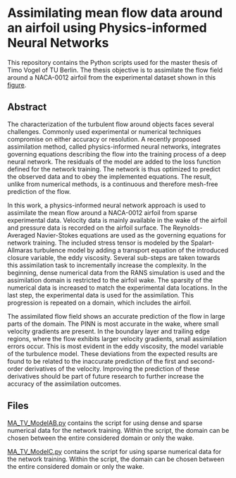 #  Assimilating mean flow data around an airfoil using Physics-informed Neural Networks
This repository contains the Python scripts used for the master thesis of Timo Vogel of TU Berlin. The thesis objective is to assimilate the flow field around a NACA-0012 airfoil from the experimental dataset shown in this [figure](https://github.com/timovogel/PINN_NACA0012/blob/main/EXP.pdf).


## Abstract
The characterization of the turbulent flow around objects faces several challenges. Commonly used experimental or numerical techniques compromise on either accuracy or resolution. A recently proposed assimilation method, called physics-informed neural networks, integrates governing equations describing the flow into the training process of a deep neural network. The residuals of the model are added to the loss function defined for the network training. The network is thus optimized to predict the observed data and to obey the implemented equations. The result, unlike from numerical methods, is a continuous and therefore mesh-free prediction of the flow. 

In this work, a physics-informed neural network approach is used to assimilate the mean flow around a NACA-0012 airfoil from sparse experimental data. Velocity data is mainly available in the wake of the airfoil and pressure data is recorded on the airfoil surface. The Reynolds-Averaged Navier-Stokes equations are used as the governing equations for network training. The included stress tensor is modeled by the Spalart-Allmaras turbulence model by adding a transport equation of the introduced closure variable, the eddy viscosity.
Several sub-steps are taken towards this assimilation task to incrementally increase the complexity. In the beginning, dense numerical data from the RANS simulation is used and the assimilation domain is restricted to the airfoil wake. The sparsity of the numerical data is increased to match the experimental data locations. In the last step, the experimental data is used for the assimilation. This progression is repeated on a domain, which includes the airfoil.
 
The assimilated flow field shows an accurate prediction of the flow in large parts of the domain. The PINN is most accurate in the wake, where small velocity gradients are present. In the boundary layer and trailing edge regions, where the flow exhibits larger velocity gradients, small assimilation errors occur. This is most evident in the eddy viscosity, the model variable of the turbulence model. These deviations from the expected results are found to be related to the inaccurate prediction of the first and second-order derivatives of the velocity. Improving the prediction of these derivatives should be part of future research to further increase the accuracy of the assimilation outcomes.

## Files
[MA_TV_ModelAB.py](https://github.com/timovogel/PINN_NACA0012/blob/main/MA_TV_ModelAB.py) contains the script for using dense and sparse numerical data for the network training. Within the script, the domain can be chosen between the entire considered domain or only the wake. 

[MA_TV_ModelC.py](https://github.com/timovogel/PINN_NACA0012/blob/main/MA_TV_ModelC.py) contains the script for using sparse numerical data for the network training. Within the script, the domain can be chosen between the entire considered domain or only the wake. 
